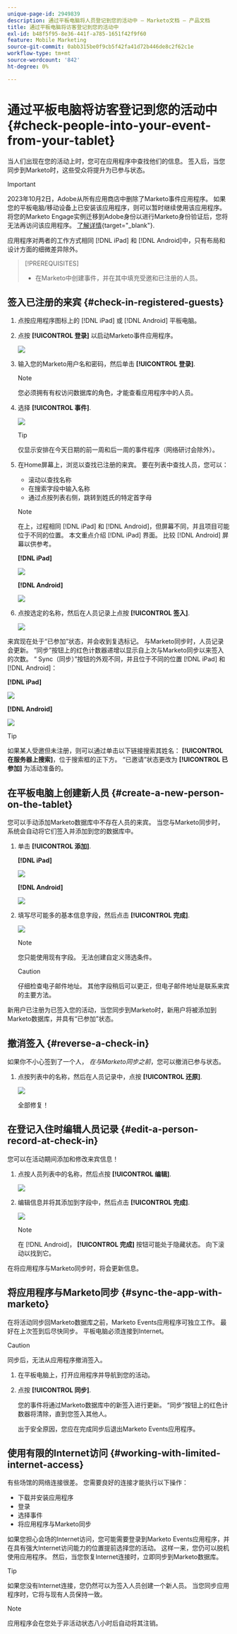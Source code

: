 ```yaml
---
unique-page-id: 2949839
description: 通过平板电脑将人员登记到您的活动中 — Marketo文档 — 产品文档
title: 通过平板电脑将访客登记到您的活动中
exl-id: b48f5f95-8e36-441f-a785-1651f42f9f60
feature: Mobile Marketing
source-git-commit: 0abb315be0f9cb5f42fa41d72b446de8c2f62c1e
workflow-type: tm+mt
source-wordcount: '842'
ht-degree: 0%

---
```


# 通过平板电脑将访客登记到您的活动中 {#check-people-into-your-event-from-your-tablet}

当人们出现在您的活动上时，您可在应用程序中查找他们的信息。 签入后，当您同步到Marketo时，这些受众将提升为已参与状态。

>[!IMPORTANT]
>
>2023年10月2日，Adobe从所有应用商店中删除了Marketo事件应用程序。 如果您的平板电脑/移动设备上已安装该应用程序，则可以暂时继续使用该应用程序。 将您的Marketo Engage实例迁移到Adobe身份以进行Marketo身份验证后，您将无法再访问该应用程序。 [了解详情](https://nation.marketo.com/t5/product-discussions/marketo-events-app-and-marketo-moments-app-end-of-life/m-p/340712/highlight/true#M193869){target="_blank"}.

应用程序对两者的工作方式相同 [!DNL iPad] 和 [!DNL Android]中，只有布局和设计方面的细微差异除外。

>[!PREREQUISITES]
>
>* 在Marketo中创建事件，并在其中填充受邀和已注册的人员。

## 签入已注册的来宾 {#check-in-registered-guests}

1. 点按应用程序图标上的 [!DNL iPad] 或 [!DNL Android] 平板电脑。

1. 点按 **[!UICONTROL 登录]** 以启动Marketo事件应用程序。

   ![](assets/1.jpg)

1. 输入您的Marketo用户名和密码，然后单击 **[!UICONTROL 登录]**.

   >[!NOTE]
   >
   >您必须拥有有权访问数据库的角色，才能查看应用程序中的人员。

1. 选择 **[!UICONTROL 事件]**.

   ![](assets/2.jpg)

   >[!TIP]
   >
   >仅显示安排在今天日期的前一周和后一周的事件程序（网络研讨会除外）。

1. 在Home屏幕上，浏览以查找已注册的来宾。 要在列表中查找人员，您可以：

   * 滚动以查找名称
   * 在搜索字段中输入名称
   * 通过点按列表右侧，跳转到姓氏的特定首字母

   >[!NOTE]
   >
   >在上，过程相同 [!DNL iPad] 和 [!DNL Android]，但屏幕不同，并且项目可能位于不同的位置。 本文重点介绍 [!DNL iPad] 界面。 比较 [!DNL Android] 屏幕以供参考。

   **[!DNL iPad]**

   ![](assets/image2016-4-15-11-3a55-3a11.png)

   **[!DNL Android]**

   ![](assets/image2016-4-15-14-3a50-3a19.png)

1. 点按选定的名称，然后在人员记录上点按 **[!UICONTROL 签入]**.

   ![](assets/img-0068-35-hands.png)

来宾现在处于“已参加”状态，并会收到复选标记。 与Marketo同步时，人员记录会更新。 “同步”按钮上的红色计数器递增以显示自上次与Marketo同步以来签入的次数。 “ Sync（同步）”按钮的外观不同，并且位于不同的位置 [!DNL iPad] 和 [!DNL Android]：

**[!DNL iPad]**

![](assets/image2016-4-12-14-3a25-3a13.png)

**[!DNL Android]**

![](assets/image2016-4-15-14-3a58-3a6.png)

>[!TIP]
>
>如果某人受邀但未注册，则可以通过单击以下链接搜索其姓名： **[!UICONTROL 在服务器上搜索]**，位于搜索框的正下方。 “已邀请”状态更改为 **[!UICONTROL 已参加]** 为活动准备的。

## 在平板电脑上创建新人员 {#create-a-new-person-on-the-tablet}

您可以手动添加Marketo数据库中不存在人员的来宾。 当您与Marketo同步时，系统会自动将它们签入并添加到您的数据库中。

1. 单击 **[!UICONTROL 添加]**.

   **[!DNL iPad]**

   ![](assets/image2016-4-15-11-3a58-3a51.png)

   **[!DNL Android]**

   ![](assets/image2016-4-15-15-3a2-3a38.png)

1. 填写尽可能多的基本信息字段，然后点击 **[!UICONTROL 完成]**.

   ![](assets/image2016-4-15-11-3a33-3a59.png)

   >[!NOTE]
   >
   >您只能使用现有字段。 无法创建自定义筛选条件。

   >[!CAUTION]
   >
   >仔细检查电子邮件地址。 其他字段稍后可以更正，但电子邮件地址是联系来宾的主要方法。

新用户已注册为已签入您的活动，当您同步到Marketo时，新用户将被添加到Marketo数据库，并具有“已参加”状态。

## 撤消签入 {#reverse-a-check-in}

如果你不小心签到了一个人， _在与Marketo同步之前_，您可以撤消已参与状态。

1. 点按列表中的名称，然后在人员记录中，点按 **[!UICONTROL 还原]**.

   ![](assets/image2016-4-15-11-3a38-3a31.png)

   全部修复！

## 在登记入住时编辑人员记录 {#edit-a-person-record-at-check-in}

您可以在活动期间添加和修改来宾信息！

1. 点按人员列表中的名称，然后点按 **[!UICONTROL 编辑]**.

   ![](assets/image2016-4-15-11-3a43-3a46.png)

1. 编辑信息并将其添加到字段中，然后点击 **[!UICONTROL 完成]**.

   ![](assets/image2016-4-15-11-3a50-3a18.png)

   >[!NOTE]
   >
   >在 [!DNL Android]， **[!UICONTROL 完成]** 按钮可能处于隐藏状态。 向下滚动以找到它。

在将应用程序与Marketo同步时，将会更新信息。

## 将应用程序与Marketo同步 {#sync-the-app-with-marketo}

在将活动同步回Marketo数据库之前，Marketo Events应用程序可独立工作。 最好在上次签到后尽快同步。 平板电脑必须连接到Internet。

>[!CAUTION]
>
>同步后，无法从应用程序撤消签入。

1. 在平板电脑上，打开应用程序并导航到您的活动。

1. 点按 **[!UICONTROL 同步]**.

   您的事件将通过Marketo数据库中的新签入进行更新。 “同步”按钮上的红色计数器将清除，直到您签入其他人。

   出于安全原因，您应在完成同步后退出Marketo Events应用程序。

## 使用有限的Internet访问 {#working-with-limited-internet-access}

有些场馆的网络连接很差。 您需要良好的连接才能执行以下操作：

* 下载并安装应用程序
* 登录
* 选择事件
* 将应用程序与Marketo同步

如果您担心会场的Internet访问，您可能需要登录到Marketo Events应用程序，并在具有强大Internet访问能力的位置提前选择您的活动。 这样一来，您仍可以脱机使用应用程序。 然后，当您恢复Internet连接时，立即同步到Marketo数据库。

>[!TIP]
>
>如果您没有Internet连接，您仍然可以为签入人员创建一个新人员。 当您同步应用程序时，它将与现有人员保持一致。

>[!NOTE]
>
>应用程序会在您处于非活动状态八小时后自动将其注销。
